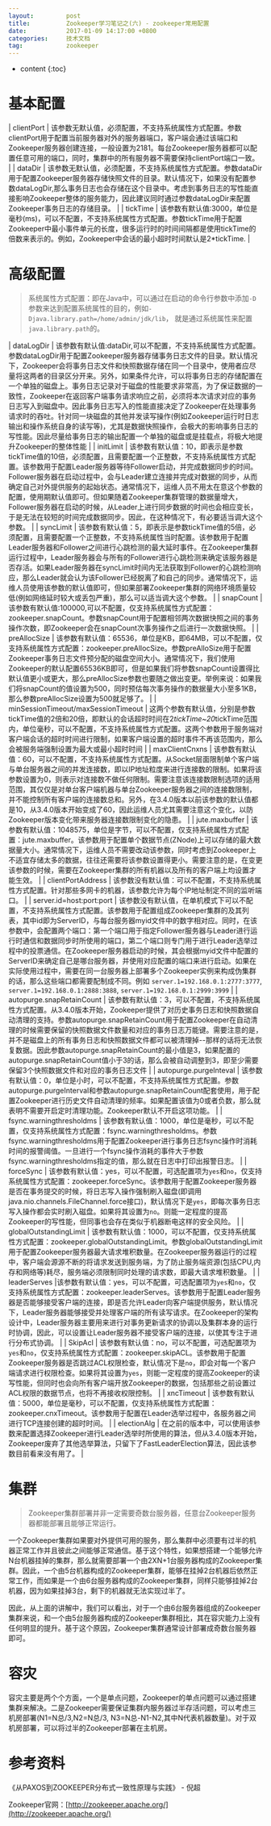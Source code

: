 ```yaml
---
layout:			post
title:			Zookeeper学习笔记之(六) - zookeeper常用配置
date:			2017-01-09 14:17:00 +0800
categories:		技术文档
tag:			zookeeper
---
```


* content
{:toc}


基本配置
=================

| clientPort	| 该参数无默认值，必须配置，不支持系统属性方式配置。参数clientPort用于配置当前服务器对外的服务器端口，客户端会通过该端口和Zookeeper服务器创建连接，一般设置为2181。每台Zookeeper服务器都可以配置任意可用的端口，同时，集群中的所有服务器不需要保持clientPort端口一致。	|
| dataDir		| 该参数无默认值，必须配置，不支持系统属性方式配置。参数dataDir用于配置Zookeeper服务器存储快照文件的目录。默认情况下，如果没有配置参数dataLogDir,那么事务日志也会存储在这个目录中。考虑到事务日志的写性能直接影响Zookeeper整体的服务能力，因此建议同时通过参数dataLogDir来配置Zookeeper事务日志的存储目录。	|
| tickTime		| 该参数有默认值:3000，单位是毫秒(ms)，可以不配置，不支持系统属性方式配置。参数tickTime用于配置Zookeeper中最小事件单元的长度，很多运行时的时间间隔都是使用tickTime的倍数来表示的。例如，Zookeeper中会话的最小超时时间默认是2*tickTime.	|


高级配置
=================

> 系统属性方式配置：即在Java中，可以通过在启动的命令行参数中添加`-D`参数来达到配置系统属性的目的，例如`-Djava.library.path=/home/admin/jdk/lib`， 就是通过系统属性来配置`java.library.path`的。

| dataLogDir				| 该参数有默认值:dataDir,可以不配置，不支持系统属性方式配置。参数dataLogDir用于配置Zookeeper服务器存储事务日志文件的目录。默认情况下，Zookeeper会将事务日志文件和快照数据存储在同一个目录中，使用者应尽量将这两者的目录区分开来。另外，如果条件允许，可以将事务日志的存储配置在一个单独的磁盘上。事务日志记录对于磁盘的性能要求非常高，为了保证数据的一致性，Zookeeper在返回客户端事务请求响应之前，必须将本次请求对应的事务日志写入到磁盘中。因此事务日志写入的性能直接决定了Zookeeper在处理事务请求时的吞吐。针对同一块磁盘的其他并发读写操作(例如Zookeeper运行时日志输出和操作系统自身的读写等)，尤其是数据快照操作，会极大的影响事务日志的写性能。因此尽量给事务日志的输出配置一个单独的磁盘或是挂载点，将极大地提升Zookeeper的整体性能	|
| initLimit					| 该参数有默认值：10，即表示是参数tickTime值的10倍，必须配置，且需要配置一个正整数，不支持系统属性方式配置。该参数用于配置Leader服务器等待Follower启动，并完成数据同步的时间。Follower服务器在启动过程中，会与Leader建立连接并完成对数据的同步，从而确定自己对外提供服务的起始状态。通常情况下，运维人员不用太在意这个参数的配置，使用期默认值即可。但如果随着Zookeeper集群管理的数据量增大，Follower服务器在启动的时候，从Leader上进行同步数据的时间也会相应变长，于是无法在较短的时间完成数据同步。因此，在这种情况下，有必要适当调大这个参数。	|
| syncLimit					| 该参数有默认值：5，即表示是参数tickTime值的5倍，必须配置，且需要配置一个正整数，不支持系统属性当时配置。该参数用于配置Leader服务器和Follower之间进行心跳检测的最大延时事件。在Zookeeper集群运行过程中，Leader服务器会与所有的Follower进行心跳检测来确定该服务器是否存活。如果Leader服务器在syncLimit时间内无法获取到Follower的心跳检测响应，那么Leader就会认为该Follower已经脱离了和自己的同步。通常情况下，运维人员使用该参数的默认值即可，但如果部署Zookeeper集群的网络环境质量较低(例如网络延时较大或丢包严重)，那么可以适当调大这个参数。	|
| snapCount					| 该参数有默认值:100000,可以不配置，仅支持系统属性方式配置：zookeeper.snapCount。参数snapCount用于配置相邻两次数据快照之间的事务操作次数，即Zookeeper会在snapCount次事务操作之后进行一次数据快照。	|
| preAllocSize				| 该参数有默认值：65536，单位是KB，即64MB，可以不配置，仅支持系统属性方式配置：zookeeper.preAllocSize。参数preAlloSize用于配置Zookeeper事务日志文件预分配的磁盘空间大小。通常情况下，我们使用Zookeeper的默认配置65536KB即可，但是如果我们将参数snapCount设置得比默认值更小或更大，那么preAllocSize参数也要随之做出变更。举例来说：如果我们将snapCount的值设置为500，同时预估每次事务操作的数据量大小至多1KB，那么参数preAllocSize设置为500就足够了。	|
| minSessionTimeout/maxSessionTimeout			| 这两个参数有默认值，分别是参数tickTime值的2倍和20倍，即默认的会话超时时间在2*tickTime~20*tickTime范围内，单位毫秒，可以不配置，不支持系统属性方式配置。这两个参数用于服务端对客户端会话的超时时间进行限制，如果客户端设置的超时事件不再该范围内，那么会被服务端强制设置为最大或最小超时时间	|
| maxClientCnxns			| 该参数有默认值：60，可以不配置，不支持系统属性方式配置。从Socket层面限制单个客户端与单台服务器之间的并发连接数，即以IP地址粒度来进行连接数的限制。如果将该参数设置为0，则表示对连接数不做任何限制。需要注意该连接数限制选项的适用范围，其仅仅是对单台客户端机器与单台Zookeeper服务器之间的连接数限制，并不能控制所有客户端的连接数总和。另外，在3.4.0版本以前该参数的默认值都是10，从3.4.0版本开始变成了60，因此运维人员尤其需要注意这个变化，以防Zookeeper版本变化带来服务器连接数限制变化的隐患。	|
| jute.maxbuffer			| 该参数有默认值：1048575，单位是字节，可以不配置，仅支持系统属性方式配置：jute.maxbuffer。该参数用于配置单个数据节点(ZNode)上可以存储的最大数据量大小。通常情况下，运维人员不需要改动该参数，同时考虑到Zookeeper上不适宜存储太多的数据，往往还需要将该参数设置得更小。需要注意的是，在变更该参数的时候，需要在Zookeeper集群的所有机器以及所有的客户端上均设置才能生效。	|
| clientPortAddress			| 该参数没有默认值：可以不配置，不支持系统属性方式配置。针对那些多网卡的机器，该参数允许为每个IP地址制定不同的监听端口。	|
| server.id=host:port:port	| 该参数没有默认值，在单机模式下可以不配置，不支持系统属性方式配置。该参数用于配置组成Zookeeper集群的及其列表，其中id即为ServerID，与每台服务器myid文件中的数字相对应。同时，在该参数中，会配置两个端口：第一个端口用于指定Follower服务器与Leader进行运行时通信和数据同步时所使用的端口，第二个端口则专门用于进行Leader选举过程中的投票通信。在Zookeeper服务器启动的时候，其会根据myid文件中配置的ServerID来确定自己是哪台服务器，并使用对应配置的端口来进行启动。如果在实际使用过程中，需要在同一台服务器上部署多个Zookeeper实例来构成伪集群的话，那么这些端口都需要配制成不同。例如 `server.1=192.168.0.1:2777:3777`, `server.1=192.168.0.1:2888:3888`, `server.1=192.168.0.1:2999:3999`	|
| autopurge.snapRetainCount	| 该参数有默认值：3，可以不配置，不支持系统属性方式配置。从3.4.0版本开始，Zookeeper提供了对历史事务日志和快照数据自动清理的支持。参数autopurge.snapRetainCount用于配置Zookeeper在自动清理的时候需要保留的快照数据文件数量和对应的事务日志万能键。需要注意的是，并不是磁盘上的所有事务日志和快照数据文件都可以被清理掉--那样的话将无法恢复数据。因此参数autopurge.snapRetainCount的最小值是3，如果配置的autopurge.snapRetainCount值小于3的话，那么会被自动调整到3，即至少需要保留3个快照数据文件和对应的事务日志文件	|
| autopurge.purgeInteval	| 该参数有默认值：0，单位是小时，可以不配置，不支持系统属性方式配置。参数autopurge.purgeInterval和参数autopurge.snapRetainCount配套使用，用于配置Zookeeper进行历史文件自动清理的频率。如果配置该值为0或者负数，那么就表明不需要开启定时清理功能。Zookeeper默认不开启这项功能。	|
| fsync.warningthresholdms	| 该参数有默认值：1000，单位是毫秒，可以不配置，仅支持系统属性方式配置：fsync.warningthresholdms。参数fsync.warningthresholdms用于配置Zookeeper进行事务日志fsync操作时消耗时间的报警阈值。一旦进行一个fsync操作消耗的事件大于参数fsync.warningthresholdms指定的值，那么就在日志中打印出报警日志。	|
| forceSync					| 该参数有默认值：yes，可以不配置，可选配置项为`yes`和`no`，仅支持系统属性方式配置：zookeeper.forceSync。该参数用于配置Zookeeper服务器是否在事务提交的时候，将日志写入操作强制刷入磁盘(即调用java.nio.channels.FileChannel.force接口)，默认情况下是`yes`，即每次事务日志写入操作都会实时刷入磁盘。如果将其设置为`no`。则能一定程度的提高Zookeeper的写性能，但同事也会存在类似于机器断电这样的安全风险。	|
| globalOutstandingLimit	| 该参数有默认值：1000，可以不配置，仅支持系统属性方式配置：zookeeper.globalOutstandingLimit。参数globalOutstandingLimit用于配置Zookeeper服务器最大请求堆积数量。在Zookeeper服务器运行的过程中，客户端会源源不断的将请求发送到服务端，为了防止服务端资源(包括CPU,内存和网络等)耗尽，服务端必须限制同时处理的请求数，即最大请求堆积数量。	|
| leaderServes				|该参数有默认值：yes，可以不配置，可选配置项为`yes`和`no`，仅支持系统属性方式配置：zookeeper.leaderServes。该参数用于配置Leader服务器是否能够接受客户端的连接，即是否允许Leader向客户端提供服务，默认情况下，Leader服务器能够接受并处理客户端的所有读写请求。在Zookeeper的架构设计中，Leader服务器主要用来进行对事务更新请求的协调以及集群本身的运行时协调，因此，可以设置让Leader服务器不接受客户端的连接，以使其专注于进行分布式协调。	|
| SkipAcl					| 该参数有默认值：no，可以不配置，可选配置项为`yes`和`no`，仅支持系统属性方式配置：zookeeper.skipACL。该参数用于配置Zookeeper服务器是否跳过ACL权限检查，默认情况下是`no`，即会对每一个客户端请求进行权限检查。如果将其设置为`yes`，则能一定程度的提高Zookeeper的读写性能，但同时也会向所有客户端开放Zookeeper的数据，包括那些之前设置过ACL权限的数据节点，也将不再接收权限控制。	|
| xncTimeout				| 该参数有默认值：5000，单位是毫秒，可以不配置，仅支持系统属性方式配置：zookeeper.cnxTimeout。该参数用于配置在Leader选举过程中，各服务器之间进行TCP连接创建的超时时间。	|
| electionAlg				| 在之前的版本中，可以使用该参数来配置选择Zookeeper进行Leader选举时所使用的算法，但从3.4.0版本开始，Zookeeper废弃了其他选举算法，只留下了FastLeaderElection算法，因此该参数目前看来没有用了。	|


集群
=================

> Zookeeper集群部署并非一定需要奇数台服务器，任意台Zookeeper服务器都能部署且能够正常运行。

一个Zookeeper集群如果要对外提供可用的服务，那么集群中必须要有过半的机器正常工作并且彼此之间能够正常通信。基于这个特性，如果想搭建一个能够允许N台机器挂掉的集群，那么就需要部署一个由2XN+1台服务器构成的Zookeeper集群。因此，一个由5台机器构成的Zookeeper集群，能够在挂掉2台机器后依然正常工作，而如果是一个由6台服务器构成的Zookeeper集群，同样只能够挂掉2台机器，因为如果挂掉3台，剩下的机器就无法实现过半了。

因此，从上面的讲解中，我们可以看出，对于一个由6台服务器组成的Zookeeper集群来说，和一个由5台服务器构成的Zookeeper集群相比，其在容灾能力上没有任何明显的提升。基于这个原因，Zookeeper集群通常设计部署成奇数台服务器即可。


容灾
=================

容灾主要是两个个方面，一个是单点问题，Zookeeper的单点问题可以通过搭建集群来解决。二是Zookeeper需要保证集群内服务器过半存活问题，可以考虑三机房部署(N1=N总/3,N2=N总/3, N3=N总-N1-N2,其中N代表机器数量)。对于双机房部署，可以将过半的Zookeeper部署在主机房。


参考资料
=================

《从PAXOS到ZOOKEEPER分布式一致性原理与实践》 - 倪超

Zookeeper官网：[http://zookeeper.apache.org/](http://zookeeper.apache.org/)
